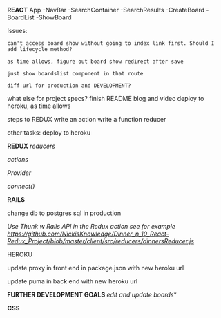 **REACT**
App
-NavBar
 -SearchContainer
  -SearchResults
 -CreateBoard
  -BoardList
  -ShowBoard

  Issues:

    can't access board show without going to index link first. Should I add lifecycle method?

    as time allows, figure out board show redirect after save

    just show boardslist component in that route

    diff url for production and DEVELOPMENT?

  what else for project specs?
    finish README
    blog and video
    deploy to heroku, as time allows
<!--

  fetch('http://localhost:3000/api/v1/boards', {
      method: 'POST',
      body: JSON.stringify(board),
      headers: { 
        'Accept': 'application/json',
        'Content-Type': 'application/json'
      }
    })
    .then(res => res.json())
    .then(newBoard => {debugger})
    .catch(error => {
        console.log(error);
        alert("Board save failed, please try again!");
    })
  this.props.history.push(`/boards/${board.id}`)
}
 -->








steps to REDUX
write an action
write a function reducer

other tasks:
deploy to heroku

**REDUX**
*reducers*

*actions*

*Provider*

*connect()*

**RAILS**

change db to postgres sql in production

*Use Thunk w Rails API in the Redux action see for example https://github.com/NickisKnowledge/Dinner_n_10_React-Redux_Project/blob/master/client/src/reducers/dinnersReducer.js*

HEROKU

update proxy in front end in package.json  with new heroku url

update puma in back end with new heroku url

**FURTHER DEVELOPMENT GOALS**
*edit and update boards**


**CSS**
